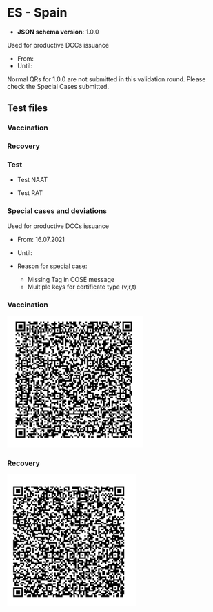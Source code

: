 # ES - Spain

* **JSON schema version**: 1.0.0

Used for productive DCCs issuance
* From: 
* Until:

Normal QRs for 1.0.0 are not submitted in this validation round. Please check the Special Cases submitted.

## Test files

### Vaccination

### Recovery

### Test

* Test NAAT

* Test RAT

### Special cases and deviations

Used for productive DCCs issuance
* From: 16.07.2021
* Until: 

* Reason for special case:
    * Missing Tag in COSE message 
    * Multiple keys for certificate type (v,r,t)


### Vaccination

![TEST_NAAT_2](specialcases/VAC_2.png) 
### Recovery

![TEST_NAAT_2](specialcases/REC_2.png) 